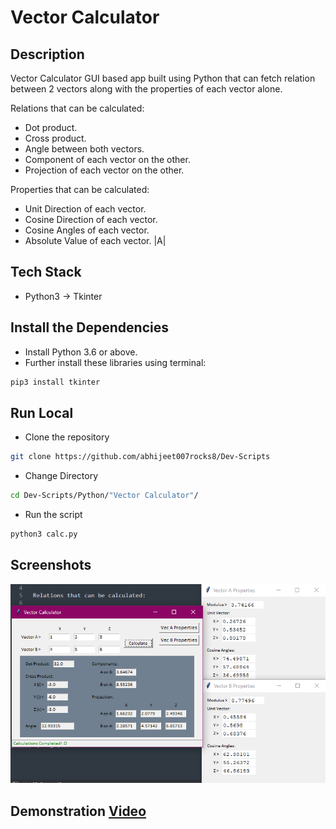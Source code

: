 # Vector Calculator

## Description

Vector Calculator GUI based app built using Python that can fetch relation between 2 vectors along with the properties of each vector alone.

Relations that can be calculated:

* Dot product.
* Cross product.
* Angle between both vectors.
* Component of each vector on the other.
* Projection of each vector on the other.

Properties that can be calculated:

* Unit Direction of each vector.
* Cosine Direction of each vector.
* Cosine Angles of each vector.
* Absolute Value of each vector. |A|

## Tech Stack

* Python3 -> Tkinter

## Install the Dependencies

* Install Python 3.6 or above.
* Further install these libraries using terminal:

```bash
pip3 install tkinter
```

## Run Local

* Clone the repository

```bash
git clone https://github.com/abhijeet007rocks8/Dev-Scripts
```

* Change Directory

```bash
cd Dev-Scripts/Python/"Vector Calculator"/
```

* Run the script

```bash
python3 calc.py
```

## Screenshots

![image](./documents/Capture.PNG)

## Demonstration [Video](https://drive.google.com/file/d/1VaUBuS7dupgQ0K36955NuyZe7RHGwW_L/view?usp=sharing)
